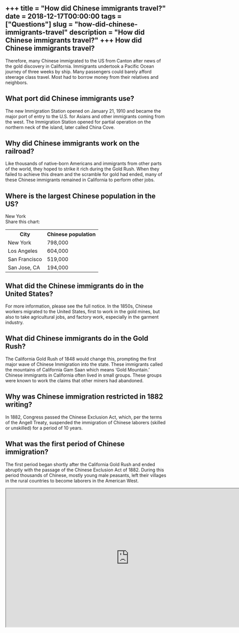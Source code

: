 +++
title = "How did Chinese immigrants travel?"
date = 2018-12-17T00:00:00
tags = ["Questions"]
slug = "how-did-chinese-immigrants-travel"
description = "How did Chinese immigrants travel?"
+++
How did Chinese immigrants travel?
----------------------------------

Therefore, many Chinese immigrated to the US from Canton after news of the gold discovery in California. Immigrants undertook a Pacific Ocean journey of three weeks by ship. Many passengers could barely afford steerage class travel. Most had to borrow money from their relatives and neighbors.

What port did Chinese immigrants use?
-------------------------------------

The new Immigration Station opened on January 21, 1910 and became the major port of entry to the U.S. for Asians and other immigrants coming from the west. The Immigration Station opened for partial operation on the northern neck of the island, later called China Cove.

Why did Chinese immigrants work on the railroad?
------------------------------------------------

Like thousands of native-born Americans and immigrants from other parts of the world, they hoped to strike it rich during the Gold Rush. When they failed to achieve this dream and the scramble for gold had ended, many of these Chinese immigrants remained in California to perform other jobs.

Where is the largest Chinese population in the US?
--------------------------------------------------

New York  
Share this chart:

<table><tr><th>City</th><th>Chinese population</th></tr><tr><td>New York</td><td>798,000</td></tr><tr><td>Los Angeles</td><td>604,000</td></tr><tr><td>San Francisco</td><td>519,000</td></tr><tr><td>San Jose, CA</td><td>194,000</td></tr></table>

What did the Chinese immigrants do in the United States?
--------------------------------------------------------

For more information, please see the full notice. In the 1850s, Chinese workers migrated to the United States, first to work in the gold mines, but also to take agricultural jobs, and factory work, especially in the garment industry.

What did Chinese immigrants do in the Gold Rush?
------------------------------------------------

The California Gold Rush of 1848 would change this, prompting the first major wave of Chinese Immigration into the state. These immigrants called the mountains of California Gam Saan which means ‘Gold Mountain.’ Chinese immigrants in California often lived in small groups. These groups were known to work the claims that other miners had abandoned.

Why was Chinese immigration restricted in 1882 writing?
-------------------------------------------------------

In 1882, Congress passed the Chinese Exclusion Act, which, per the terms of the Angell Treaty, suspended the immigration of Chinese laborers (skilled or unskilled) for a period of 10 years.

What was the first period of Chinese immigration?
-------------------------------------------------

The first period began shortly after the California Gold Rush and ended abruptly with the passage of the Chinese Exclusion Act of 1882. During this period thousands of Chinese, mostly young male peasants, left their villages in the rural countries to become laborers in the American West.

<iframe allow="accelerometer; autoplay; clipboard-write; encrypted-media; gyroscope; picture-in-picture" allowfullscreen="" class="__youtube_prefs__  epyt-is-override  no-lazyload" data-no-lazy="1" data-origheight="433" data-origwidth="770" data-skipgform_ajax_framebjll="" height="433" id="_ytid_28360" loading="lazy" src="https://www.youtube.com/embed/RRhjqqe750A?enablejsapi=1&autoplay=0&cc_load_policy=0&cc_lang_pref=&iv_load_policy=1&loop=0&modestbranding=0&rel=1&fs=1&playsinline=0&autohide=2&theme=dark&color=red&controls=1&" title="YouTube player" width="770"></iframe>